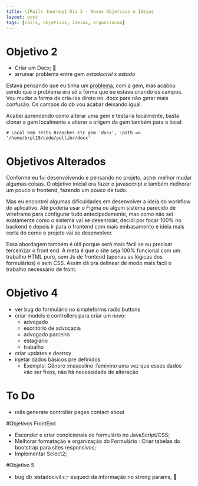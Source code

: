 ```yaml
---
title: \[Rails Journey] Dia 3 - Novos Objetivos e Ideias
layout: post
tags: [rails, objetivos, ideias, organizacao]
---
```

# Objetivo 2
* Criar um Docx; :metal:
* arrumar problema entre gem _estadocivil_ x _estado_

Estava pensando que eu tinha um [problema](https://github.com/ruby-docx/docx/issues/79#issuecomment-608707167), com a gem, mas acabou sendo que o problema era só a forma que eu estava criando os campos. Vou mudar a forma de cria-los direto no .docx para não gerar mais confusão. Os campos do db vou acabar deixando igual.

Acabei aprendendo como alterar uma gem e testa-la localmente, basta clonar a gem localmente e alterar a origem da gem também para o local:

`# Local Gem Tests Branches Etc gem 'docx', :path => '/home/brpl19/code/pellibr/docx'`

# Objetivos Alterados
Conforme eu fui desenvolvendo e pensando no projeto, achei melhor mudar algumas coisas. O objetivo inicial era fazer o javasccript e também melhorar um pouco o frontend, fazendo um pouco de tudo.

Mas eu encontrei algumas dificuldades em desenvolver a ideia do workflow do aplicativo. Até poderia usar o Figma ou algum sistema parecido de wireframe para configurar tudo antecipadamente, mas como não sei exatamente como o sistema vai se desenrolar, decidi por focar 100% no backend e depois ir para o frontend com mais embasamento e ideia mais certa do como o projeto vai se desenvolver.

Essa abordagem também é útil porque será mais fácil se eu precisar terceirizar o front end. A meta é que o site seja 100% funcional com um trabalho HTML puro, sem Js de frontend (apenas as lógicas dos formulários) e sem CSS. Assim dá pra delinear de modo mais fácil o trabalho necessário de front.

# Objetivo 4
* ver bug do formulário no simpleforms radio buttons
* criar models e controllers para criar um novo:
  * advogado
  * escritório de advocacia
  * advogado parceiro
  * estagiário
  * trabalho
* criar updates e destroy
* injetar dados básicos pré definidos
  * Exemplo: Gênero :masculino :feminino uma vez que esses dados vão ser fixos, não há necessidade de alteração

# To Do
* rails generate controller pages contact about


#Objetivos FrontEnd
* Esconder e criar condicionais de formulário no JavaScript/CSS;
* Melhorar formatação e organização do Formulário : Criar tabelas do bootstrap para sites responsivos;
* Implementar Select2;

#Objetivo 5
* bug db :estadocivil :point_right: esqueci da informação no strong params, :see_no_evil:
